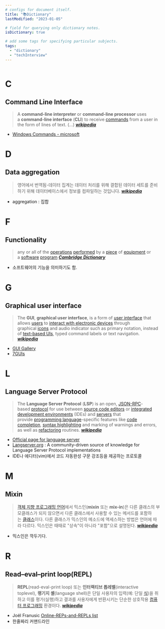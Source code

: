 ```yaml
---
# configs for document itself.
title: "📚Dictionary"
lastModified: "2023-01-05"

# field for querying only dictionary notes.
isDictionary: true

# add some tags for specifying particular subjects.
tags:
  - "dictionary"
  - "techInterview"
---
```

```toc
```
# C
## Command Line Interface
> A **command-line interpreter** or **command-line processor** uses a **command-line interface** (**CLI**) to receive [commands](https://en.wikipedia.org/wiki/Command_(computing) "Command (computing)") from a user in the form of lines of text. (...) **_[wikipedia](https://en.wikipedia.org/wiki/Command-line_interface)_**
- [Windows Commands - microsoft](https://learn.microsoft.com/en-us/windows-server/administration/windows-commands/windows-commands)

# D
## Data aggregation
> 영어에서 번역됨-데이터 집계는 데이터 처리를 위해 결합된 데이터 세트를 준비하기 위해 데이터베이스에서 정보를 컴파일하는 것입니다. **_[wikipedia](https://en.wikipedia.org/wiki/Data_aggregation)_**
- aggregation : 집합

# F
## Functionality
> any or all of the [operations](https://dictionary.cambridge.org/dictionary/english/operations "operations") [performed](https://dictionary.cambridge.org/dictionary/english/perform "performed") by a [piece](https://dictionary.cambridge.org/dictionary/english/piece "piece") of [equipment](https://dictionary.cambridge.org/dictionary/english/equipment "equipment") or a [software](https://dictionary.cambridge.org/dictionary/english/software "software") [program](https://dictionary.cambridge.org/dictionary/english/program "program") **_[Cambridge Dictionary](https://dictionary.cambridge.org/dictionary/english/functionality)_**
- 소프트웨어의 기능을 의미하기도 함.

# G
## Graphical user interface
> The **GUI**, **graphical user interface**, is a form of [user interface](https://en.wikipedia.org/wiki/User_interface "User interface") that allows [users](https://en.wikipedia.org/wiki/User_(computing) "User (computing)") to [interact with electronic devices](https://en.wikipedia.org/wiki/Human%E2%80%93computer_interaction "Human–computer interaction") through graphical [icons](https://en.wikipedia.org/wiki/Icon_(computing) "Icon (computing)") and audio indicator such as primary notation, instead of [text-based UIs](https://en.wikipedia.org/wiki/Text-based_user_interface "Text-based user interface"), typed command labels or text navigation. **_[wikipedia](https://en.wikipedia.org/wiki/Graphical_user_interface)_**
- [GUI Gallery](http://toastytech.com/guis/index.html)
- [7GUIs](https://eugenkiss.github.io/7guis/)

# L
## Language Server Protocol
> The **Language Server Protocol** (**LSP**) is an open, [JSON-RPC](https://en.wikipedia.org/wiki/JSON-RPC "JSON-RPC")-based [protocol](https://en.wikipedia.org/wiki/Communication_protocol "Communication protocol") for use between [source code editors](https://en.wikipedia.org/wiki/Source_code_editor "Source code editor") or [integrated development environments](https://en.wikipedia.org/wiki/Integrated_development_environment "Integrated development environment") (IDEs) and [servers](https://en.wikipedia.org/wiki/Server_(computing) "Server (computing)") that provide [programming language](https://en.wikipedia.org/wiki/Programming_language "Programming language")-specific features like [code completion](https://en.wikipedia.org/wiki/Autocomplete "Autocomplete"), [syntax highlighting](https://en.wikipedia.org/wiki/Syntax_highlighting "Syntax highlighting") and marking of warnings and errors, as well as [refactoring](https://en.wikipedia.org/wiki/Code_refactoring "Code refactoring") routines. **_[wikipedia](https://en.wikipedia.org/wiki/Language_Server_Protocol)_**
- [Official page for language server](https://microsoft.github.io/language-server-protocol/)
- [Langserver.org](https://langserver.org/) : A community-driven source of knowledge for Language Server Protocol implementations
- IDE나 에디터(vim)에서 코드 자동완성 구문 강조등을 제공하는 프로토콜

# M
## Mixin
> [객체 지향 프로그래밍 언어](https://ko.wikipedia.org/wiki/%EA%B0%9D%EC%B2%B4_%EC%A7%80%ED%96%A5_%ED%94%84%EB%A1%9C%EA%B7%B8%EB%9E%98%EB%B0%8D)에서 믹스인(**mixin** 또는 **mix-in**)은 다른 클래스의 부모클래스가 되지 않으면서 다른 클래스에서 사용할 수 있는 메서드를 포함하는 [클래스](https://ko.wikipedia.org/wiki/%ED%81%B4%EB%9E%98%EC%8A%A4_(%EC%BB%B4%ED%93%A8%ED%84%B0_%ED%94%84%EB%A1%9C%EA%B7%B8%EB%9E%98%EB%B0%8D) "클래스 (컴퓨터 프로그래밍)")이다. 다른 클래스가 믹스인의 메소드에 액세스하는 방법은 언어에 따라 다르다. 믹스인은 때때로 "상속"이 아니라 "포함"으로 설명된다. **_[wikipedia](https://en.wikipedia.org/wiki/Mixin)_**
- 믹스인은 깍두기다.

# R
## Read–eval–print loop(REPL)
> **REPL**(read-eval-print loop) 또는 **인터랙티브 톱레벨**(interactive toplevel), **랭기지 셸**(language shell)은 단일 사용자의 입력(예: 단일 [식](https://ko.wikipedia.org/wiki/%EC%8B%9D_(%ED%94%84%EB%A1%9C%EA%B7%B8%EB%9E%98%EB%B0%8D) "식 (프로그래밍)"))을 취하고 이를 평가(실행)하고 결과를 사용자에게 반환시키는 단순한 상호작용 [컴퓨터 프로그래밍](https://ko.wikipedia.org/wiki/%EC%BB%B4%ED%93%A8%ED%84%B0_%ED%94%84%EB%A1%9C%EA%B7%B8%EB%9E%98%EB%B0%8D "컴퓨터 프로그래밍") 환경이다. **_[wikipedia](https://en.wikipedia.org/wiki/Read%E2%80%93eval%E2%80%93print_loop)_**
- Joël Franusic [Online-REPs-and-REPLs list](http://joel.franusic.com/Online-REPs-and-REPLs)
- 한줄짜리 커맨드라인